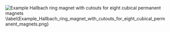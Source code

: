 ![Example Hallbach ring magnet with cutouts for eight cubical permanent magnets \label{Example_Hallbach_ring_magnet_with_cutouts_for_eight_cubical_permanent_magnets.png}](./generated_images/border_Example_Hallbach_ring_magnet_with_cutouts_for_eight_cubical_permanent_magnets.png)

